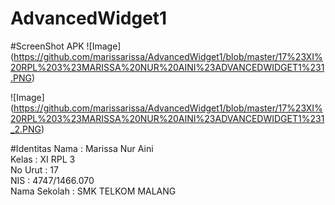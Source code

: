 # AdvancedWidget1

#ScreenShot APK
![Image] (https://github.com/marissarissa/AdvancedWidget1/blob/master/17%23XI%20RPL%203%23MARISSA%20NUR%20AINI%23ADVANCEDWIDGET1%231.PNG)

![Image] (https://github.com/marissarissa/AdvancedWidget1/blob/master/17%23XI%20RPL%203%23MARISSA%20NUR%20AINI%23ADVANCEDWIDGET1%231_2.PNG)

#Identitas
Nama : Marissa Nur Aini <br>
Kelas : XI RPL 3 <br>
No Urut : 17 <br>
NIS : 4747/1466.070 <br>
Nama Sekolah : SMK TELKOM MALANG
